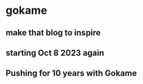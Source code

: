 # gokame

## make that blog to inspire

## starting Oct 8 2023 again

## Pushing for 10 years with Gokame

